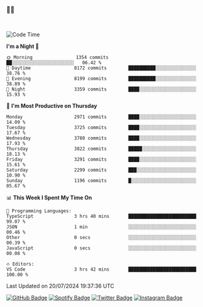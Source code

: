 ### 🤙🍺

<!-- <a href="https://github-readme-stats.vercel.app/api?username=hzak2xx&count_private=true&show_icons=true&theme=dracula">
  <img align="center" src="https://github-readme-stats.vercel.app/api?username=hzak2xx&count_private=true&show_icons=true&theme=dracula" />
</a>
</br> -->
</br>

<!--START_SECTION:waka-->
![Code Time](http://img.shields.io/badge/Code%20Time-3%2C496%20hrs%2012%20mins-blue)

**I'm a Night 🦉** 

```text
🌞 Morning                1354 commits        ██░░░░░░░░░░░░░░░░░░░░░░░   06.42 % 
🌆 Daytime                8172 commits        ██████████░░░░░░░░░░░░░░░   38.76 % 
🌃 Evening                8199 commits        ██████████░░░░░░░░░░░░░░░   38.89 % 
🌙 Night                  3359 commits        ████░░░░░░░░░░░░░░░░░░░░░   15.93 % 
```
📅 **I'm Most Productive on Thursday** 

```text
Monday                   2971 commits        ████░░░░░░░░░░░░░░░░░░░░░   14.09 % 
Tuesday                  3725 commits        ████░░░░░░░░░░░░░░░░░░░░░   17.67 % 
Wednesday                3780 commits        ████░░░░░░░░░░░░░░░░░░░░░   17.93 % 
Thursday                 3822 commits        █████░░░░░░░░░░░░░░░░░░░░   18.13 % 
Friday                   3291 commits        ████░░░░░░░░░░░░░░░░░░░░░   15.61 % 
Saturday                 2299 commits        ███░░░░░░░░░░░░░░░░░░░░░░   10.90 % 
Sunday                   1196 commits        █░░░░░░░░░░░░░░░░░░░░░░░░   05.67 % 
```


📊 **This Week I Spent My Time On** 

```text
💬 Programming Languages: 
TypeScript               3 hrs 40 mins       █████████████████████████   99.07 % 
JSON                     1 min               ░░░░░░░░░░░░░░░░░░░░░░░░░   00.46 % 
Other                    0 secs              ░░░░░░░░░░░░░░░░░░░░░░░░░   00.39 % 
JavaScript               0 secs              ░░░░░░░░░░░░░░░░░░░░░░░░░   00.08 % 

🔥 Editors: 
VS Code                  3 hrs 42 mins       █████████████████████████   100.00 % 
```


 Last Updated on 20/07/2024 19:37:36 UTC
<!--END_SECTION:waka-->

[![GitHub Badge](https://img.shields.io/badge/GitHub-100000?style=for-the-badge&logo=github&logoColor=white)](https://github.com/hzak2xx)
[![Spotify Badge](https://img.shields.io/badge/Spotify-1ED760?&style=for-the-badge&logo=spotify&logoColor=white)](https://open.spotify.com/user/uf90s6sbbh75a1mt44clkhkvf)
[![Twitter Badge](https://img.shields.io/badge/Twitter-1DA1F2?style=for-the-badge&logo=twitter&logoColor=white)](https://twitter.com/hzak2xx)
[![Instagram Badge](https://img.shields.io/badge/Instagram-E4405F?style=for-the-badge&logo=instagram&logoColor=white)](https://www.instagram.com/hzak2xx/)

